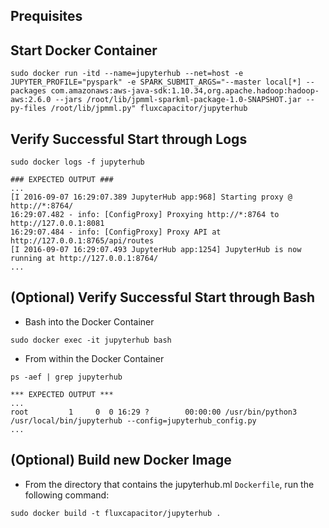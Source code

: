 
## Prequisites

## Start Docker Container
```
sudo docker run -itd --name=jupyterhub --net=host -e JUPYTER_PROFILE="pyspark" -e SPARK_SUBMIT_ARGS="--master local[*] --packages com.amazonaws:aws-java-sdk:1.10.34,org.apache.hadoop:hadoop-aws:2.6.0 --jars /root/lib/jpmml-sparkml-package-1.0-SNAPSHOT.jar --py-files /root/lib/jpmml.py" fluxcapacitor/jupyterhub
```

## Verify Successful Start through Logs
```
sudo docker logs -f jupyterhub

### EXPECTED OUTPUT ###
...
[I 2016-09-07 16:29:07.389 JupyterHub app:968] Starting proxy @ http://*:8764/
16:29:07.482 - info: [ConfigProxy] Proxying http://*:8764 to http://127.0.0.1:8081
16:29:07.484 - info: [ConfigProxy] Proxy API at http://127.0.0.1:8765/api/routes
[I 2016-09-07 16:29:07.493 JupyterHub app:1254] JupyterHub is now running at http://127.0.0.1:8764/
...
```

## (Optional) Verify Successful Start through Bash
* Bash into the Docker Container 
```
sudo docker exec -it jupyterhub bash
```
* From within the Docker Container
```
ps -aef | grep jupyterhub

*** EXPECTED OUTPUT ***
...
root         1     0  0 16:29 ?        00:00:00 /usr/bin/python3 /usr/local/bin/jupyterhub --config=jupyterhub_config.py
...
```

## (Optional) Build new Docker Image
* From the directory that contains the jupyterhub.ml `Dockerfile`, run the following command:
```
sudo docker build -t fluxcapacitor/jupyterhub .
```



